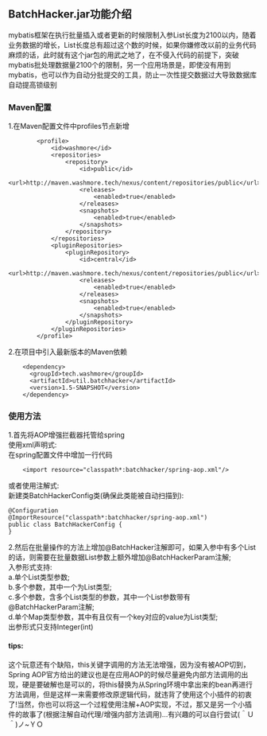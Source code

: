## BatchHacker.jar功能介绍
mybatis框架在执行批量插入或者更新的时候限制入参List长度为2100以内，随着业务数据的增长，List长度总有超过这个数的时候，如果你嫌修改以前的业务代码麻烦的话，此时就有这个jar包的用武之地了，在不侵入代码的前提下，突破mybatis批处理数据量2100个的限制，另一个应用场景是，即使没有用到mybatis，也可以作为自动分批提交的工具，防止一次性提交数据过大导致数据库自动提高锁级别

### Maven配置
1.在Maven配置文件中profiles节点新增
```
        <profile>
            <id>washmore</id>
            <repositories>
                <repository>
                    <id>public</id>
                    <url>http://maven.washmore.tech/nexus/content/repositories/public</url>
                    <releases>
                        <enabled>true</enabled>
                    </releases>
                    <snapshots>
                        <enabled>true</enabled>
                    </snapshots>
                </repository>
            </repositories>
            <pluginRepositories>
                <pluginRepository>
                    <id>central</id>
                    <url>http://maven.washmore.tech/nexus/content/repositories/public</url>
                    <releases>
                        <enabled>true</enabled>
                    </releases>
                    <snapshots>
                        <enabled>true</enabled>
                    </snapshots>
                </pluginRepository>
            </pluginRepositories>
        </profile>
```
2.在项目中引入最新版本的Maven依赖
```
    <dependency>
      <groupId>tech.washmore</groupId>
      <artifactId>util.batchhacker</artifactId>
      <version>1.5-SNAPSHOT</version>
    </dependency>
```

### 使用方法
1.首先将AOP增强拦截器托管给spring  
使用xml声明式:  
在spring配置文件中增加一行代码
```
    <import resource="classpath*:batchhacker/spring-aop.xml"/>
```
或者使用注解式:  
新建类BatchHackerConfig类(确保此类能被自动扫描到):  
```
@Configuration
@ImportResource("classpath*:batchhacker/spring-aop.xml")
public class BatchHackerConfig {
}
```

2.然后在批量操作的方法上增加@BatchHacker注解即可，如果入参中有多个List的话，则需要在批量数据List参数上额外增加@BatchHackerParam注解;  
入参形式支持:  
a.单个List类型参数;  
b.多个参数，其中一个为List类型;  
c.多个参数，含多个List类型的参数，其中一个List参数带有@BatchHackerParam注解;  
d.单个Map类型参数，其中有且仅有一个key对应的value为List类型;  
出参形式只支持Integer(int)  


#### tips:
这个玩意还有个缺陷，this关键字调用的方法无法增强，因为没有被AOP切到，Spring AOP官方给出的建议也是在应用AOP的时候尽量避免内部方法调用的出现，硬是要破解也是可以的，将this替换为从Spring环境中拿出来的bean再进行方法调用，但是这样一来需要修改原逻辑代码，就违背了使用这个小插件的初衷了!当然，你也可以将这一个过程使用注解+AOP实现，不过，那又是另一个小插件的故事了(根据注解自动代理/增强内部方法调用)...有兴趣的可以自行尝试(＾Ｕ＾)ノ~ＹＯ


